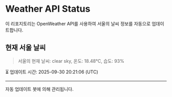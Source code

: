 
# Weather API Status

이 리포지토리는 OpenWeather API를 사용하여 서울의 날씨 정보를 자동으로 업데이트합니다.

## 현재 서울 날씨
> 서울의 현재 날씨: clear sky, 온도: 18.48°C, 습도: 93%

⏳ 업데이트 시간: 2025-09-30 20:21:06 (UTC)

---
자동 업데이트 봇에 의해 관리됩니다.
